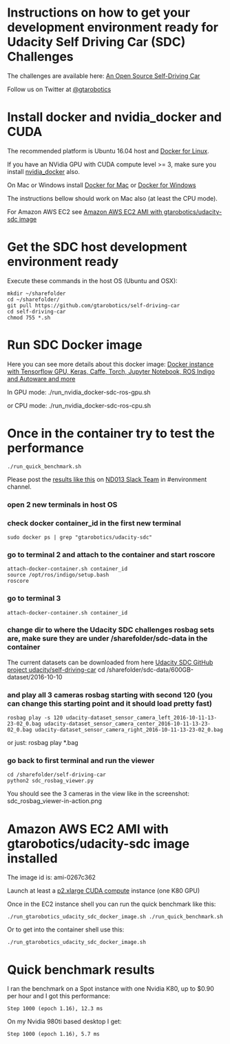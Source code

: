 
# Instructions on how to get your development environment ready for Udacity Self Driving Car (SDC) Challenges

The challenges are available here:
	[An Open Source Self-Driving Car](https://www.udacity.com/self-driving-car)

Follow us on Twitter at [@gtarobotics](https://twitter.com/gtarobotics)

# Install docker and nvidia_docker and CUDA

The recommended platform is Ubuntu 16.04 host and [Docker for Linux](https://docs.docker.com/engine/installation/linux/ubuntulinux/).

If you have an NVidia GPU with CUDA compute level >= 3, make sure you install [nvidia_docker](https://github.com/NVIDIA/nvidia-docker) also.

On Mac or Windows install [Docker for Mac](https://docs.docker.com/docker-for-mac/) or [Docker for Windows](https://docs.docker.com/engine/installation/windows/)

The instructions bellow should work on Mac also (at least the CPU mode).

For Amazon AWS EC2 see [Amazon AWS EC2 AMI with gtarobotics/udacity-sdc image](#amazon-aws-ec2-ami-with-gtaroboticsudacity-sdc-image-installed) 

# Get the SDC host development environment ready

Execute these commands in the host OS (Ubuntu and OSX):
	
	mkdir ~/sharefolder
	cd ~/sharefolder/
	git pull https://github.com/gtarobotics/self-driving-car
	cd self-driving-car
	chmod 755 *.sh

# Run SDC Docker image

Here you can see more details about this docker image:
	[Docker instance with Tensorflow GPU, Keras, Caffe, Torch, Jupyter Notebook, ROS Indigo and Autoware and more](https://hub.docker.com/r/gtarobotics/udacity-sdc/)

In GPU mode:
	./run_nvidia_docker-sdc-ros-gpu.sh

or CPU mode:
	./run_nvidia_docker-sdc-ros-cpu.sh

# Once in the container try to test the performance
	./run_quick_benchmark.sh

Please post the [results like this](#quick_benchmark_results) on [ND013 Slack Team](https://nd013.udacity.com/) in #environment channel.

### open 2 new terminals in host OS

### check docker container_id in the first new terminal	
	sudo docker ps | grep "gtarobotics/udacity-sdc"

### go to terminal 2 and attach to the container and start roscore
	attach-docker-container.sh container_id
	source /opt/ros/indigo/setup.bash
	roscore 
 
### go to terminal 3
	attach-docker-container.sh container_id

### change dir to where the Udacity SDC challenges rosbag sets are, make sure they are under /sharefolder/sdc-data in the container
The current datasets can be downloaded from here [Udacity SDC GitHub project udacity/self-driving-car](https://github.com/udacity/self-driving-car)
	cd /sharefolder/sdc-data/600GB-dataset/2016-10-10

### and play all 3 cameras rosbag starting with second 120 (you can change this starting point and it should load pretty fast)	
	rosbag play -s 120 udacity-dataset_sensor_camera_left_2016-10-11-13-23-02_0.bag udacity-dataset_sensor_camera_center_2016-10-11-13-23-02_0.bag udacity-dataset_sensor_camera_right_2016-10-11-13-23-02_0.bag

or just:
	rosbag play *.bag

### go back to first terminal and run the viewer
	cd /sharefolder/self-driving-car
	python2 sdc_rosbag_viewer.py

You should see the 3 cameras in the view like in the screenshot:
	sdc_rosbag_viewer-in-action.png

# Amazon AWS EC2 AMI with gtarobotics/udacity-sdc image installed
The image id is: ami-0267c362

Launch at least a [p2.xlarge CUDA compute](https://aws.amazon.com/ec2/instance-types/p2/) instance (one K80 GPU)

Once in the EC2 instance shell you can run the quick benchmark like this:

	./run_gtarobotics_udacity_sdc_docker_image.sh ./run_quick_benchmark.sh

Or to get into the container shell use this:

	./run_gtarobotics_udacity_sdc_docker_image.sh

# Quick benchmark results
I ran the benchmark on a Spot instance with one Nvidia K80, up to $0.90 per hour and I got this performance:

	Step 1000 (epoch 1.16), 12.3 ms

On my Nvidia 980ti based desktop I get:

	Step 1000 (epoch 1.16), 5.7 ms 
